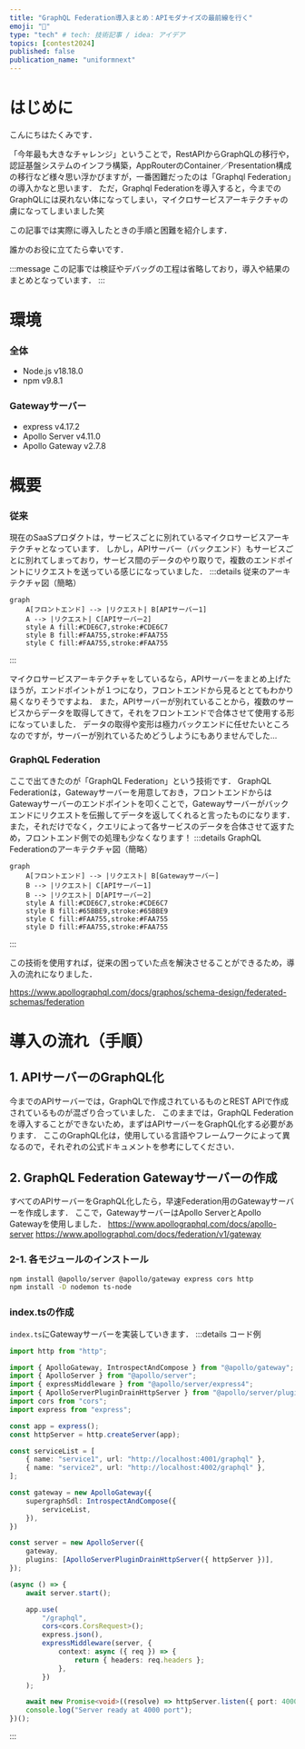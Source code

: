 ```yaml
---
title: "GraphQL Federation導入まとめ：APIモダナイズの最前線を行く"
emoji: "📑"
type: "tech" # tech: 技術記事 / idea: アイデア
topics: [contest2024]
published: false
publication_name: "uniformnext"
---
```


# はじめに
こんにちはたくみです．

「今年最も大きなチャレンジ」ということで，RestAPIからGraphQLの移行や，認証基盤システムのインフラ構築，AppRouterのContainer／Presentation構成の移行など様々思い浮かびますが，一番困難だったのは「Graphql Federation」の導入かなと思います．
ただ，Graphql Federationを導入すると，今までのGraphQLには戻れない体になってしまい，マイクロサービスアーキテクチャの虜になってしまいました笑

この記事では実際に導入したときの手順と困難を紹介します．

誰かのお役に立てたら幸いです．

:::message
この記事では検証やデバッグの工程は省略しており，導入や結果のまとめとなっています．
:::

# 環境
### 全体
- Node.js v18.18.0
- npm v9.8.1
### Gatewayサーバー
- express v4.17.2
- Apollo Server v4.11.0
- Apollo Gateway v2.7.8

# 概要
### 従来
現在のSaaSプロダクトは，サービスごとに別れているマイクロサービスアーキテクチャとなっています．
しかし，APIサーバー（バックエンド）もサービスごとに別れてしまっており，サービス間のデータのやり取りで，複数のエンドポイントにリクエストを送っている感じになっていました．
:::details 従来のアーキテクチャ図（簡略）
```mermaid
graph
    A[フロントエンド] --> |リクエスト| B[APIサーバー1]
    A --> |リクエスト| C[APIサーバー2]
    style A fill:#CDE6C7,stroke:#CDE6C7
    style B fill:#FAA755,stroke:#FAA755
    style C fill:#FAA755,stroke:#FAA755
```
:::

マイクロサービスアーキテクチャをしているなら，APIサーバーをまとめ上げたほうが，エンドポイントが１つになり，フロントエンドから見るととてもわかり易くなりそうですよね．
また，APIサーバーが別れていることから，複数のサービスからデータを取得してきて，それをフロントエンドで合体させて使用する形になっていました．
データの取得や変形は極力バックエンドに任せたいところなのですが，サーバーが別れているためどうしようにもありませんでした…

### GraphQL Federation
ここで出てきたのが「GraphQL Federation」という技術です．
GraphQL Federationは，Gatewayサーバーを用意しておき，フロントエンドからはGatewayサーバーのエンドポイントを叩くことで，Gatewayサーバーがバックエンドにリクエストを伝搬してデータを返してくれると言ったものになります．
また，それだけでなく，クエリによって各サービスのデータを合体させて返すため，フロントエンド側での処理も少なくなります！
:::details GraphQL Federationのアーキテクチャ図（簡略）
```mermaid
graph
    A[フロントエンド] --> |リクエスト| B[Gatewayサーバー]
    B --> |リクエスト| C[APIサーバー1]
    B --> |リクエスト| D[APIサーバー2]
    style A fill:#CDE6C7,stroke:#CDE6C7
    style B fill:#65BBE9,stroke:#65BBE9
    style C fill:#FAA755,stroke:#FAA755
    style D fill:#FAA755,stroke:#FAA755
```
:::

この技術を使用すれば，従来の困っていた点を解決させることができるため，導入の流れになりました．

https://www.apollographql.com/docs/graphos/schema-design/federated-schemas/federation

# 導入の流れ（手順）
## 1. APIサーバーのGraphQL化
今までのAPIサーバーでは，GraphQLで作成されているものとREST APIで作成されているものが混ざり合っていました．
このままでは，GraphQL Federationを導入することができないため，まずはAPIサーバーをGraphQL化する必要があります．
ここのGraphQL化は，使用している言語やフレームワークによって異なるので，それぞれの公式ドキュメントを参考にしてください．

## 2. GraphQL Federation Gatewayサーバーの作成
すべてのAPIサーバーをGraphQL化したら，早速Federation用のGatewayサーバーを作成します．
ここで，GatewayサーバーはApollo ServerとApollo Gatewayを使用しました．
https://www.apollographql.com/docs/apollo-server
https://www.apollographql.com/docs/federation/v1/gateway

### 2-1. 各モジュールのインストール
```bash
npm install @apollo/server @apollo/gateway express cors http
npm install -D nodemon ts-node
```

### index.tsの作成
`index.ts`にGatewayサーバーを実装していきます．
:::details コード例
```typescript:./src/index.ts
import http from "http";

import { ApolloGateway, IntrospectAndCompose } from "@apollo/gateway";
import { ApolloServer } from "@apollo/server";
import { expressMiddleware } from "@apollo/server/express4";
import { ApolloServerPluginDrainHttpServer } from "@apollo/server/plugin/drainHttpServer";
import cors from "cors";
import express from "express";

const app = express();
const httpServer = http.createServer(app);

const serviceList = [
    { name: "service1", url: "http://localhost:4001/graphql" },
    { name: "service2", url: "http://localhost:4002/graphql" },
];

const gateway = new ApolloGateway({
    supergraphSdl: IntrospectAndCompose({
        serviceList,
    }),
})

const server = new ApolloServer({
    gateway,
    plugins: [ApolloServerPluginDrainHttpServer({ httpServer })],
});

(async () => {
    await server.start();

    app.use(
        "/graphql",
        cors<cors.CorsRequest>();
        express.json(),
        expressMiddleware(server, {
            context: async ({ req }) => {
                return { headers: req.headers };
            },
        })
    );

    await new Promise<void>((resolve) => httpServer.listen({ port: 4000 }, resolve));
    console.log("Server ready at 4000 port");
})();
```
:::
